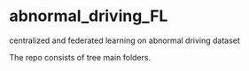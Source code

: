 # abnormal_driving_FL
centralized and federated learning on abnormal driving dataset

The repo consists of tree main folders.
